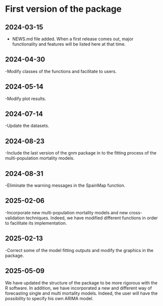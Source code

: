 # First version of the package

## 2024-03-15

- NEWS.md file added. When a first release comes out, major functionality and features will be listed here at that time.

## 2024-04-30
-Modify classes of the functions and facilitate to users.

## 2024-05-14
-Modify plot results.

## 2024-07-14
-Update the datasets.

## 2024-08-23
-Include the last version of the gnm package in to the fitting process of the multi-population mortality models.

## 2024-08-31
-Eliminate the warning messages in the SpainMap function.

## 2025-02-06
-Incorporate new multi-population mortality models and new cross-validation techniques. Indeed, we have modified different functions in order to facilitate its implementation. 

## 2025-02-13
-Correct some of the model fitting outputs and modify the graphics in the package.

## 2025-05-09
We have updated the structure of the package to be more rigorous with the R software. In addition, we have incorporated a new and different way of forecasting single and multi mortality models. Indeed, the user will have the possibility to specify his own ARIMA model. 
